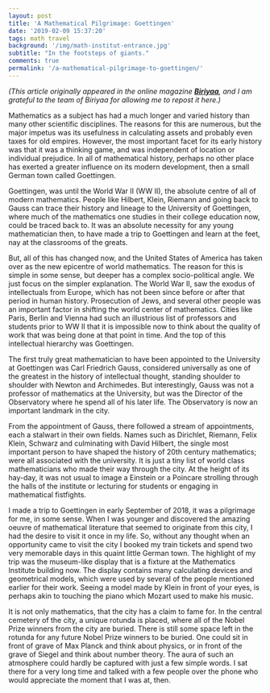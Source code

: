 ```yaml
---
layout: post
title: 'A Mathematical Pilgrimage: Goettingen'
date: '2019-02-09 15:37:20'
tags: math travel
background: '/img/math-institut-entrance.jpg'
subtitle: "In the footsteps of giants."
comments: true
permalink: '/a-mathematical-pilgrimage-to-goettingen/'
---
```


*(This article originally appeared in the online magazine **[Biriyaa](https://biriyaa.com/a-mathematical-pilgrimage-goettingen/)**, and I am grateful to the team of Biriyaa for allowing me to repost it here.)*

Mathematics as a subject has had a much longer and varied history than many other scientific disciplines. The reasons for this are numerous, but the major impetus was its usefulness in calculating assets and probably even taxes for old empires. However, the most important facet for its early history was that it was a thinking game, and was independent of location or individual prejudice. In all of mathematical history, perhaps no other place has exerted a greater influence on its modern development, then a small German town called Goettingen. 

Goettingen, was until the World War II (WW II), the absolute centre of all of modern mathematics. People like Hilbert, Klein, Riemann and going back to Gauss can trace their history and lineage to the University of Goettingen, where much of the mathematics one studies in their college education now, could be traced back to. It was an absolute necessity for any young mathematician then, to have made a trip to Goettingen and learn at the feet, nay at the classrooms of the greats.

But, all of this has changed now, and the United States of America has taken over as the new epicentre of world mathematics. The reason for this is simple in some sense, but deeper has a complex socio-political angle. We just focus on the simpler explanation. The World War II, saw the exodus of intellectuals from Europe, which has not been since before or after that period in human history. Prosecution of Jews, and several other people was an important factor in shifting the world center of mathematics. Cities like Paris, Berlin and Vienna had such an illustrious list of professors and students prior to WW II that it is impossible now to think about the quality of work that was being done at that point in time. And the top of this intellectual hierarchy was Goettingen.

The first truly great mathematician to have been appointed to the University at Goettingen was Carl Friedrich Gauss, considered universally as one of the greatest in the history of intellectual thought, standing shoulder to shoulder with Newton and Archimedes. But interestingly, Gauss was not a professor of mathematics at the University, but was the Director of the Observatory where he spend all of his later life. The Observatory is now an important landmark in the city.

From the appointment of Gauss, there followed a stream of appointments, each a stalwart in their own fields. Names such as Dirichlet, Riemann, Felix Klein, Schwarz and culminating with David Hilbert, the single most important person to have shaped the history of 20th century mathematics; were all associated with the university. It is  just a tiny list of world class mathematicians who made their way through the city. At the height of its hay-day, it was not usual to image a Einstein or a Poincare strolling through the halls of the institute or lecturing for students or engaging in mathematical fistfights.

I made a trip to Goettingen in early September of 2018, it was a pilgrimage for me, in some sense. When I was younger and discovered the amazing oeuvre of mathematical literature that seemed to originate from this city, I had the desire to visit it once in my life. So, without any thought when an opportunity came to visit the city I booked my train tickets and spend two very memorable days in this quaint little German town. The highlight of my trip was the museum-like display that is a fixture at the Mathematics Institute building now. The display contains many calculating devices and geometrical models, which were used by several of the people mentioned earlier for their work. Seeing a model made by Klein in front of your eyes, is perhaps akin to touching the piano which Mozart used to make his music. 

It is not only mathematics, that the city has a claim to fame for. In the central cemetery of the city, a unique rotunda is placed, where all of the Nobel Prize winners from the city are buried. There is still some space left in the rotunda for any future Nobel Prize winners to be buried. One could sit in front of grave of Max Planck and think about physics, or in front of the grave of Siegel and think about number theory. The aura of such an atmosphere could hardly be captured with just a few simple words. I sat there for a very long time and talked with a few people over the phone who would appreciate the moment that I was at, then.
